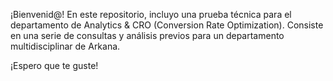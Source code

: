 ¡Bienvenid@!
En este repositorio, incluyo una prueba técnica para el departamento de Analytics & CRO (Conversion Rate Optimization). Consiste en una serie de consultas y análisis previos para un departamento multidisciplinar de Arkana.

¡Espero que te guste!

